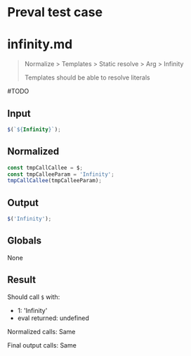 # Preval test case

# infinity.md

> Normalize > Templates > Static resolve > Arg > Infinity
>
> Templates should be able to resolve literals

#TODO

## Input

`````js filename=intro
$(`${Infinity}`);
`````

## Normalized

`````js filename=intro
const tmpCallCallee = $;
const tmpCalleeParam = 'Infinity';
tmpCallCallee(tmpCalleeParam);
`````

## Output

`````js filename=intro
$('Infinity');
`````

## Globals

None

## Result

Should call `$` with:
 - 1: 'Infinity'
 - eval returned: undefined

Normalized calls: Same

Final output calls: Same
